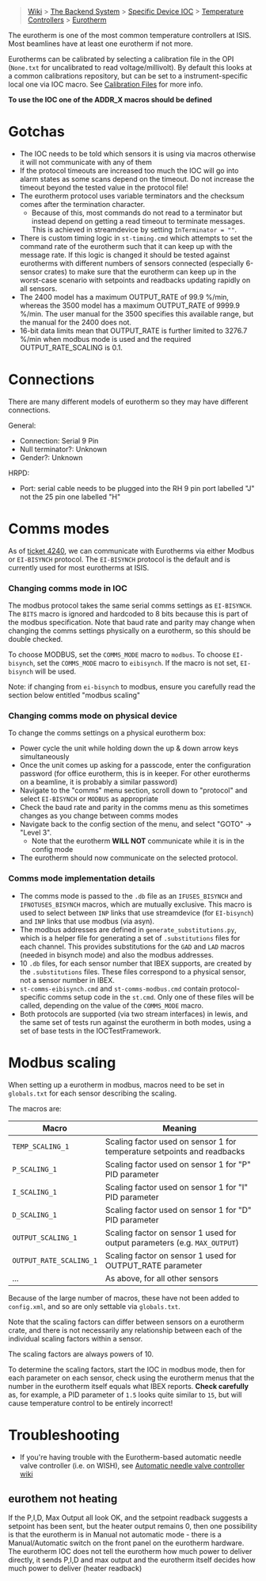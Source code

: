 > [Wiki](Home) > [The Backend System](The-Backend-System) > [Specific Device IOC](Specific-Device-IOC) > [Temperature Controllers](Temperature-Controllers) > [Eurotherm](Eurotherm)

The eurotherm is one of the most common temperature controllers at ISIS. Most beamlines have at least one eurotherm if not more.

Eurotherms can be calibrated by selecting a calibration file in the OPI (`None.txt` for uncalibrated to read voltage/millivolt). By default this looks at a common calibrations repository, but can be set to a instrument-specific local one via IOC macro. See [Calibration Files](https://github.com/ISISComputingGroup/ibex_developers_manual/wiki/Calibration-Files) for more info.

**To use the IOC one of the ADDR_X macros should be defined**

# Gotchas

- The IOC needs to be told which sensors it is using via macros otherwise it will not communicate with any of them
- If the protocol timeouts are increased too much the IOC will go into alarm states as some scans depend on the timeout. Do not increase the timeout beyond the tested value in the protocol file!
- The eurotherm protocol uses variable terminators and the checksum comes after the termination character.
  * Because of this, most commands do not read to a terminator but instead depend on getting a read timeout to terminate messages. This is achieved in streamdevice by setting `InTerminator = ""`.
- There is custom timing logic in `st-timing.cmd` which attempts to set the command rate of the eurotherm such that it can keep up with the message rate. If this logic is changed it should be tested against eurotherms with different numbers of sensors connected (especially 6-sensor crates) to make sure that the eurotherm can keep up in the worst-case scenario with setpoints and readbacks updating rapidly on all sensors.
- The 2400 model has a maximum OUTPUT_RATE of 99.9 %/min, whereas the 3500 model has a maximum OUTPUT_RATE of 9999.9 %/min. The user manual for the 3500 specifies this available range, but the manual for the 2400 does not.
- 16-bit data limits mean that OUTPUT_RATE is further limited to 3276.7 %/min when modbus mode is used and the required OUTPUT_RATE_SCALING is 0.1.

# Connections

There are many different models of eurotherm so they may have different connections. 

General:

- Connection: Serial 9 Pin
- Null terminator?: Unknown
- Gender?: Unknown

HRPD: 

- Port: serial cable needs to be plugged into the RH 9 pin port labelled "J" not the 25 pin one labelled "H"

# Comms modes

As of [ticket 4240](https://github.com/ISISComputingGroup/IBEX/issues/4240), we can communicate with Eurotherms via either Modbus or `EI-BISYNCH` protocol. The `EI-BISYNCH` protocol is the default and is currently used for most eurotherms at ISIS.

### Changing comms mode in IOC

The modbus protocol takes the same serial comms settings as `EI-BISYNCH`. The `BITS` macro is ignored and hardcoded to 8 bits because this is part of the modbus specification. Note that baud rate and parity may change when changing the comms settings physically on a eurotherm, so this should be double checked.

To choose MODBUS, set the `COMMS_MODE` macro to `modbus`. To choose `EI-bisynch`, set the `COMMS_MODE` macro to `eibisynch`. If the macro is not set, `EI-bisynch` will be used.

Note: if changing from `ei-bisynch` to modbus, ensure you carefully read the section below entitled "modbus scaling"

### Changing comms mode on physical device

To change the comms settings on a physical eurotherm box:
- Power cycle the unit while holding down the up & down arrow keys simultaneously
- Once the unit comes up asking for a passcode, enter the configuration password (for office eurotherm, this is in keeper. For other eurotherms on a beamline, it is probably a similar password)
- Navigate to the "comms" menu section, scroll down to "protocol" and select `EI-BISYNCH` or `MODBUS` as appropriate
- Check the baud rate and parity in the comms menu as this sometimes changes as you change between comms modes
- Navigate back to the config section of the menu, and select "GOTO" -> "Level 3".
  * Note that the eurotherm **WILL NOT** communicate while it is in the config mode
- The eurotherm should now communicate on the selected protocol.

### Comms mode implementation details

- The comms mode is passed to the `.db` file as an `IFUSES_BISYNCH` and `IFNOTUSES_BISYNCH` macros, which are mutually exclusive. This macro is used to select between `INP` links that use streamdevice (for `EI-bisynch`) and `INP` links that use modbus (via asyn).
- The modbus addresses are defined in `generate_substitutions.py`, which is a helper file for generating a set of `.substitutions` files for each channel. This provides substitutions for the `GAD` and `LAD` macros (needed in bisynch mode) and also the modbus addresses.
- 10 `.db` files, for each sensor number that IBEX supports, are created by the `.substitutions` files. These files correspond to a physical sensor, not a sensor number in IBEX.
- `st-comms-eibisynch.cmd` and `st-comms-modbus.cmd` contain protocol-specific comms setup code in the `st.cmd`. Only one of these files will be called, depending on the value of the `COMMS_MODE` macro.
- Both protocols are supported (via two stream interfaces) in lewis, and the same set of tests run against the eurotherm in both modes, using a set of base tests in the IOCTestFramework.


# Modbus scaling

When setting up a eurotherm in modbus, macros need to be set in `globals.txt` for each sensor describing the scaling.

The macros are:

| Macro | Meaning |
| --- | --- |
| `TEMP_SCALING_1` | Scaling factor used on sensor 1 for temperature setpoints and readbacks |
| `P_SCALING_1` | Scaling factor used on sensor 1 for "P" PID parameter |
| `I_SCALING_1` | Scaling factor used on sensor 1 for "I" PID parameter |
| `D_SCALING_1` | Scaling factor used on sensor 1 for "D" PID parameter |
| `OUTPUT_SCALING_1` | Scaling factor on sensor 1 used for output parameters (e.g. `MAX_OUTPUT`) |
| `OUTPUT_RATE_SCALING_1` | Scaling factor on sensor 1 used for OUTPUT_RATE parameter |
| ... | As above, for all other sensors |

Because of the large number of macros, these have not been added to `config.xml`, and so are only settable via `globals.txt`.

Note that the scaling factors can differ between sensors on a eurotherm crate, and there is not necessarily any relationship between each of the individual scaling factors within a sensor.

The scaling factors are always powers of 10.

To determine the scaling factors, start the IOC in modbus mode, then for each parameter on each sensor, check using the eurotherm menus that the number in the eurotherm itself equals what IBEX reports. **Check carefully** as, for example, a PID parameter of `1.5` looks quite similar to `15`, but will cause temperature control to be entirely incorrect! 

# Troubleshooting

 - If you're having trouble with the Eurotherm-based automatic needle valve controller (i.e. on WISH), see [Automatic needle valve controller wiki](Automatic-Needle-Valve-Controller)

## eurothem not heating

If the P,I,D, Max Output all look OK, and the setpoint readback suggests a setpoint has been sent, but the heater output remains 0, then one possibility is that the eurotherm is in Manual not automatic mode - there is a Manual/Automatic switch on the front panel on the eurotherm hardware. The eurotherm IOC does not tell the eurotherm how much power to deliver directly, it sends P,I,D and max output and the eurotherm itself decides how much power to deliver (heater readback)

    
